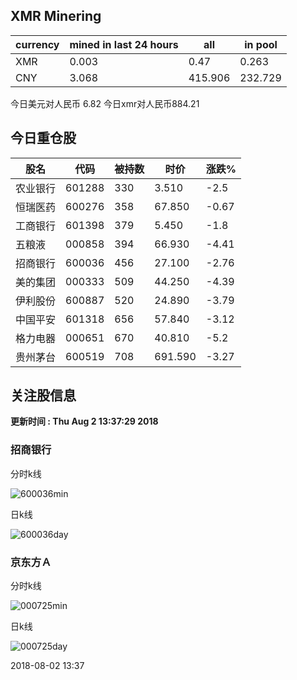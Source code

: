 ## XMR Minering

|currency|mined in last 24 hours|all|in pool|
|---|---|---|---|
|XMR|0.003|0.47|0.263|
|CNY|3.068|415.906|232.729|

今日美元对人民币 6.82	今日xmr对人民币884.21


## 今日重仓股 

|股名|代码|被持数|时价|涨跌%|
|---|---|---|---|---|
|农业银行|601288|330|3.510|-2.5|
|恒瑞医药|600276|358|67.850|-0.67|
|工商银行|601398|379|5.450|-1.8|
|五粮液|000858|394|66.930|-4.41|
|招商银行|600036|456|27.100|-2.76|
|美的集团|000333|509|44.250|-4.39|
|伊利股份|600887|520|24.890|-3.79|
|中国平安|601318|656|57.840|-3.12|
|格力电器|000651|670|40.810|-5.2|
|贵州茅台|600519|708|691.590|-3.27|

## 关注股信息
**更新时间 : Thu Aug  2 13:37:29 2018**
### 招商银行 
分时k线

![600036min](http://image.sinajs.cn/newchart/min/n/sh600036.gif)

日k线

![600036day](http://image.sinajs.cn/newchart/daily/n/sh600036.gif)

### 京东方Ａ 
分时k线

![000725min](http://image.sinajs.cn/newchart/min/n/sz000725.gif)

日k线

![000725day](http://image.sinajs.cn/newchart/daily/n/sz000725.gif)

2018-08-02 13:37